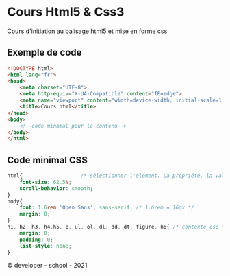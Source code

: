 # Cours Html5 &amp; Css3
Cours d'initiation au balisage html5 et mise en forme css

## Exemple de code
```html
<!DOCTYPE html>
<html lang="fr">
<head>
    <meta charset="UTF-8">
    <meta http-equiv="X-UA-Compatible" content="IE=edge">
    <meta name="viewport" content="width=device-width, initial-scale=1.0">
    <title>Cours html</title>
</head>
<body>
    <!--code minamal pour le contenu-->
</body>
</html>
````
## Code minimal CSS
```css
html{                   /* séléctionner l'élément. La propriété, la valeur */
    font-size: 62.5%;
    scroll-behavior: smooth;
}
body{
    font: 1.6rem 'Open Sans', sans-serif; /* 1.6rem = 16px */
    margin: 0;
}
h1, h2, h3, h4,h5, p, ul, ol, dl, dd, dt, figure, h6{ /* contexte css */
    margin: 0;
    padding: 0;
    list-style: none;
}
```
&copy; developer - school - 2021